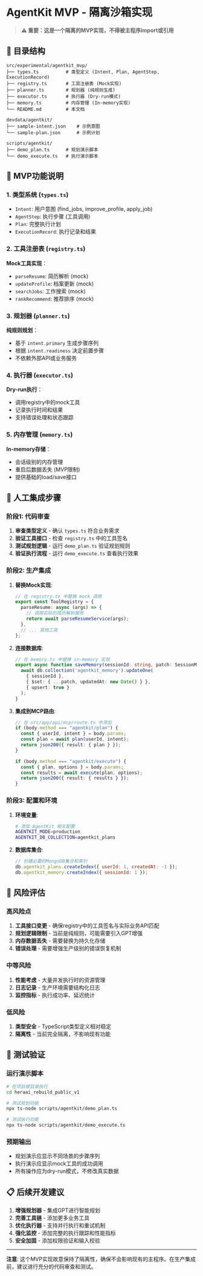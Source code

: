 # AgentKit MVP - 隔离沙箱实现

> **⚠️ 重要：这是一个隔离的MVP实现，不得被主程序import或引用**

## 📁 目录结构

```
src/experimental/agentkit_mvp/
├── types.ts          # 类型定义 (Intent, Plan, AgentStep, ExecutionRecord)
├── registry.ts       # 工具注册表 (Mock实现)
├── planner.ts        # 规划器 (纯规则生成)
├── executor.ts       # 执行器 (Dry-run模式)
├── memory.ts         # 内存管理 (In-memory实现)
└── README.md         # 本文档

devdata/agentkit/
├── sample-intent.json    # 示例意图
└── sample-plan.json      # 示例计划

scripts/agentkit/
├── demo_plan.ts      # 规划演示脚本
└── demo_execute.ts   # 执行演示脚本
```

## 🎯 MVP功能说明

### 1. 类型系统 (`types.ts`)
- `Intent`: 用户意图 (find_jobs, improve_profile, apply_job)
- `AgentStep`: 执行步骤 (工具调用)
- `Plan`: 完整执行计划
- `ExecutionRecord`: 执行记录和结果

### 2. 工具注册表 (`registry.ts`)
**Mock工具实现**：
- `parseResume`: 简历解析 (mock)
- `updateProfile`: 档案更新 (mock)  
- `searchJobs`: 工作搜索 (mock)
- `rankRecommend`: 推荐排序 (mock)

### 3. 规划器 (`planner.ts`)
**纯规则规划**：
- 基于 `intent.primary` 生成步骤序列
- 根据 `intent.readiness` 决定前置步骤
- 不依赖外部API或业务服务

### 4. 执行器 (`executor.ts`)
**Dry-run执行**：
- 调用registry中的mock工具
- 记录执行时间和结果
- 支持错误处理和状态跟踪

### 5. 内存管理 (`memory.ts`)
**In-memory存储**：
- 会话级别的内存管理
- 重启后数据丢失 (MVP限制)
- 提供基础的load/save接口

## 🔗 人工集成步骤

### 阶段1: 代码审查
1. **审查类型定义** - 确认 `types.ts` 符合业务需求
2. **验证工具接口** - 检查 `registry.ts` 中的工具签名
3. **测试规划逻辑** - 运行 `demo_plan.ts` 验证规划规则
4. **验证执行流程** - 运行 `demo_execute.ts` 查看执行效果

### 阶段2: 生产集成
1. **替换Mock实现**:
   ```typescript
   // 在 registry.ts 中替换 mock 调用
   export const ToolRegistry = {
     parseResume: async (args) => {
       // 调用实际的简历解析服务
       return await parseResumeService(args);
     },
     // ... 其他工具
   };
   ```

2. **连接数据库**:
   ```typescript
   // 在 memory.ts 中替换 in-memory 实现
   export async function saveMemory(sessionId: string, patch: SessionMemory) {
     await db.collection('agentkit_memory').updateOne(
       { sessionId },
       { $set: { ...patch, updatedAt: new Date() } },
       { upsert: true }
     );
   }
   ```

3. **集成到MCP路由**:
   ```typescript
   // 在 src/app/api/mcp/route.ts 中添加
   if (body.method === "agentkit/plan") {
     const { userId, intent } = body.params;
     const plan = await plan(userId, intent);
     return json200({ result: { plan } });
   }
   
   if (body.method === "agentkit/execute") {
     const { plan, options } = body.params;
     const results = await execute(plan, options);
     return json200({ result: { results } });
   }
   ```

### 阶段3: 配置和环境
1. **环境变量**:
   ```bash
   # 添加 AgentKit 相关配置
   AGENTKIT_MODE=production
   AGENTKIT_DB_COLLECTION=agentkit_plans
   ```

2. **数据库集合**:
   ```javascript
   // 创建必要的MongoDB集合和索引
   db.agentkit_plans.createIndex({ userId: 1, createdAt: -1 });
   db.agentkit_memory.createIndex({ sessionId: 1 });
   ```

## 🚨 风险评估

### 高风险点
1. **工具接口变更** - 确保registry中的工具签名与实际业务API匹配
2. **规划逻辑限制** - 当前是纯规则，可能需要引入GPT增强
3. **内存数据丢失** - 需要替换为持久化存储
4. **错误处理** - 需要增强生产级别的错误恢复机制

### 中等风险
1. **性能考虑** - 大量并发执行时的资源管理
2. **日志记录** - 生产环境需要结构化日志
3. **监控指标** - 执行成功率、延迟统计

### 低风险
1. **类型安全** - TypeScript类型定义相对稳定
2. **隔离性** - 当前完全隔离，不影响现有功能

## 🧪 测试验证

### 运行演示脚本
```bash
# 在项目根目录执行
cd heraai_rebuild_public_v1

# 测试规划功能
npx ts-node scripts/agentkit/demo_plan.ts

# 测试执行功能  
npx ts-node scripts/agentkit/demo_execute.ts
```

### 预期输出
- 规划演示应显示不同场景的步骤序列
- 执行演示应显示mock工具的成功调用
- 所有操作应为dry-run模式，不修改真实数据

## 📋 后续开发建议

1. **增强规划器** - 集成GPT进行智能规划
2. **完善工具链** - 添加更多业务工具
3. **优化执行器** - 支持并行执行和重试机制
4. **强化监控** - 添加完整的执行跟踪和性能指标
5. **安全加固** - 添加权限验证和输入校验

---

**注意**: 这个MVP实现故意保持了隔离性，确保不会影响现有的主程序。在生产集成前，建议进行充分的代码审查和测试。


